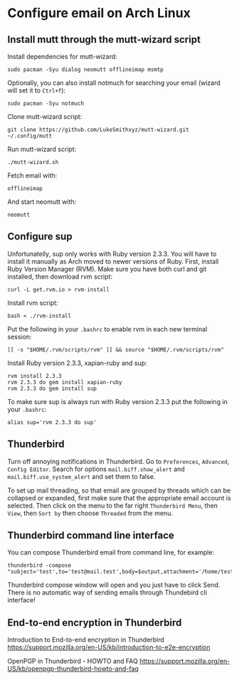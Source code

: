 # Configure email on Arch Linux

## Install mutt through the mutt-wizard script

Install dependencies for mutt-wizard:
```
sudo pacman -Syu dialog neomutt offlineimap msmtp
```

Optionally, you can also install notmuch for searching your email (wizard will set it to `Ctrl+f`):
```
sudo pacman -Syu notmuch
```

Clone mutt-wizard script:
```
git clone https://github.com/LukeSmithxyz/mutt-wizard.git ~/.config/mutt
```

Run mutt-wizard script:
```
./mutt-wizard.sh
```

Fetch email with:
```
offlineimap
```

And start neomutt with:
```
neomutt
```

## Configure sup

Unfortunatelly, sup only works with Ruby version 2.3.3. You will have to install it manually as Arch moved to newer versions of Ruby. First, install Ruby Version Manager (RVM). Make sure you have both curl and git installed, then download rvm script:
```
curl -L get.rvm.io > rvm-install
```

Install rvm script:
```
bash < ./rvm-install
```

Put the following in your `.bashrc` to enable rvm in each new terminal session:
```
[[ -s "$HOME/.rvm/scripts/rvm" ]] && source "$HOME/.rvm/scripts/rvm"
```

Install Ruby version 2.3.3, xapian-ruby and sup:
```
rvm install 2.3.3
rvm 2.3.3 do gem install xapian-ruby
rvm 2.3.3 do gem install sup
```

To make sure sup is always run with Ruby version 2.3.3 put the following in your `.bashrc`:
```
alias sup='rvm 2.3.3 do sup'
```

## Thunderbird

Turn off annoying notifications in Thunderbird. Go to `Preferences`, `Advanced`, `Config Editor`. Search for options `mail.biff.show_alert` and `mail.biff.use_system_alert` and set them to false.

To set up mail threading, so that email are grouped by threads which can be collapsed or expanded, first make sure that the appropriate email account is selected. Then click on the menu to the far right `Thunderbird Menu`, then `View`, then `Sort by` then choose `Threaded` from the menu.

## Thunderbird command line interface

You can compose Thunderbird email from command line, for example:
```
thunderbird -compose "subject='test',to='test@mail.test',body=$output,attachment='/home/test/scan.log'"
```

Thunderbird compose window will open and you just have to click Send. There is no automatic way of sending emails through Thundebird cli interface!

## End-to-end encryption in Thunderbird

Introduction to End-to-end encryption in Thunderbird
<https://support.mozilla.org/en-US/kb/introduction-to-e2e-encryption>

OpenPGP in Thunderbird - HOWTO and FAQ
<https://support.mozilla.org/en-US/kb/openpgp-thunderbird-howto-and-faq>

